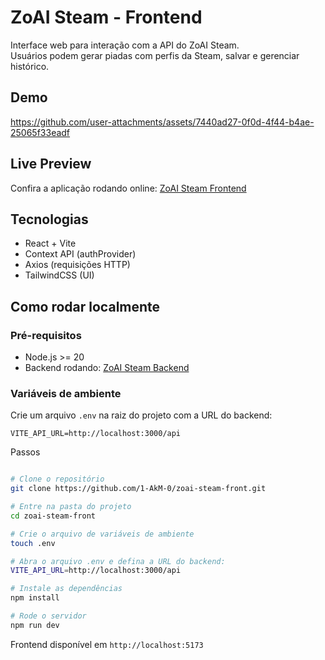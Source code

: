 # ZoAI Steam - Frontend

Interface web para interação com a API do ZoAI Steam.  
Usuários podem gerar piadas com perfis da Steam, salvar e gerenciar histórico.



## Demo

https://github.com/user-attachments/assets/7440ad27-0f0d-4f44-b4ae-25065f33eadf



## Live Preview

Confira a aplicação rodando online: [ZoAI Steam Frontend](https://zoai-steam-front.vercel.app)



## Tecnologias

- React + Vite
- Context API (authProvider)
- Axios (requisições HTTP)
- TailwindCSS (UI)



## Como rodar localmente

### Pré-requisitos

- Node.js >= 20
- Backend rodando: [ZoAI Steam Backend](https://github.com/1-AkM-0/zoai-steam)

### Variáveis de ambiente

Crie um arquivo `.env` na raiz do projeto com a URL do backend:

```env
VITE_API_URL=http://localhost:3000/api
```

Passos

```bash

# Clone o repositório
git clone https://github.com/1-AkM-0/zoai-steam-front.git

# Entre na pasta do projeto
cd zoai-steam-front

# Crie o arquivo de variáveis de ambiente
touch .env

# Abra o arquivo .env e defina a URL do backend:
VITE_API_URL=http://localhost:3000/api

# Instale as dependências
npm install

# Rode o servidor
npm run dev

```

Frontend disponível em `http://localhost:5173`





